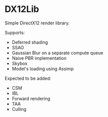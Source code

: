 # DX12Lib

Simple DirectX12 render library.

Supports:
* Deferred shading
* SSAO
* Gaussian Blur on a separate compute queue
* Naive PBR implementation
* Skybox
* Model's loading using Assimp


Expected to be added:
* CSM
* IBL
* Forward rendering
* TAA
* Culling
